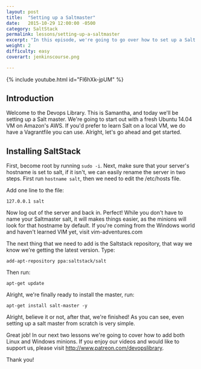 ```yaml
---
layout: post
title:  "Setting up a Saltmaster"
date:   2015-10-29 12:00:00 -0500
category: SaltStack
permalink: lessons/setting-up-a-saltmaster
excerpt: "In this episode, we're going to go over how to set up a Salt Master."
weight: 2
difficulty: easy
coverart: jenkinscourse.png

---
```

{% include youtube.html id="Fl6hXk-jpUM" %}

Introduction
------------
Welcome to the Devops Library.  This is Samantha, and today we'll be setting up
a Salt master.  We're going to start out with a fresh Ubuntu 14.04 VM on
Amazon's AWS.  If you'd prefer to learn Salt on a local VM, we do have a
Vagrantfile you can use.  Alright, let's go ahead and get started.  

Installing SaltStack
--------------------
First, become root by running `sudo -i`.  Next, make sure that your server's
hostname is set to salt, if it isn't, we can easily rename the server in two
steps.  First run `hostname salt`, then we need to edit the /etc/hosts file.  

Add one line to the file:

`127.0.0.1 salt`

Now log out of the server and back in.  Perfect!  While you don't have to name
your Saltmaster salt, it will makes things easier, as the minions will look for
that hostname by default.  If you're coming from the Windows world and haven't
learned VIM yet, visit vim-adventures.com

The next thing that we need to add is the Saltstack repository, that way we know
we're getting the latest version.  Type:

`add-apt-repository ppa:saltstack/salt`

Then run:

`apt-get update`

Alright, we're finally ready to install the master, run:

`apt-get install salt-master -y`

Alright, believe it or not, after that, we're finished!  As you can see, even
setting up a salt master from scratch is very simple.  

Great job!  In our next two lessons we're going to cover how to add both Linux
and Windows minions.  If you enjoy our videos and would like to
support us, please visit http://www.patreon.com/devopslibrary.  

Thank you!
